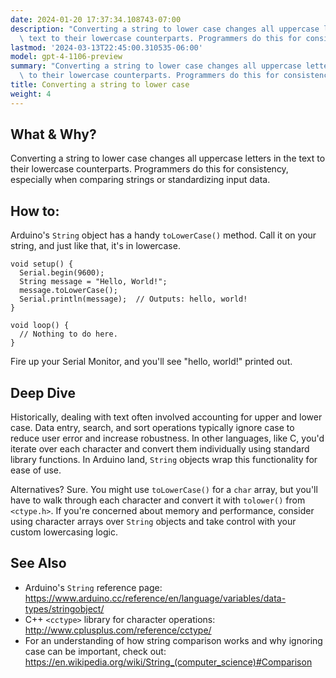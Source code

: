 ```yaml
---
date: 2024-01-20 17:37:34.108743-07:00
description: "Converting a string to lower case changes all uppercase letters in the\
  \ text to their lowercase counterparts. Programmers do this for consistency,\u2026"
lastmod: '2024-03-13T22:45:00.310535-06:00'
model: gpt-4-1106-preview
summary: "Converting a string to lower case changes all uppercase letters in the text\
  \ to their lowercase counterparts. Programmers do this for consistency,\u2026"
title: Converting a string to lower case
weight: 4
---
```


## What & Why?
Converting a string to lower case changes all uppercase letters in the text to their lowercase counterparts. Programmers do this for consistency, especially when comparing strings or standardizing input data.

## How to:
Arduino's `String` object has a handy `toLowerCase()` method. Call it on your string, and just like that, it's in lowercase.

```Arduino
void setup() {
  Serial.begin(9600);
  String message = "Hello, World!";
  message.toLowerCase();
  Serial.println(message);  // Outputs: hello, world!
}

void loop() {
  // Nothing to do here.
}
```
Fire up your Serial Monitor, and you'll see "hello, world!" printed out.

## Deep Dive
Historically, dealing with text often involved accounting for upper and lower case. Data entry, search, and sort operations typically ignore case to reduce user error and increase robustness. In other languages, like C, you'd iterate over each character and convert them individually using standard library functions. In Arduino land, `String` objects wrap this functionality for ease of use.

Alternatives? Sure. You might use `toLowerCase()` for a `char` array, but you'll have to walk through each character and convert it with `tolower()` from `<ctype.h>`. If you're concerned about memory and performance, consider using character arrays over `String` objects and take control with your custom lowercasing logic.

## See Also
- Arduino's `String` reference page: https://www.arduino.cc/reference/en/language/variables/data-types/stringobject/
- C++ `<cctype>` library for character operations: http://www.cplusplus.com/reference/cctype/
- For an understanding of how string comparison works and why ignoring case can be important, check out: https://en.wikipedia.org/wiki/String_(computer_science)#Comparison
